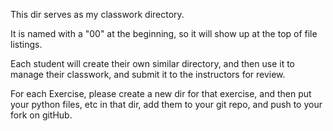 This dir serves as my classwork directory.

It is named with a "00" at the beginning, so it will show up at the top of file listings.

Each student will create their own similar directory, and then use it to manage their classwork,
and submit it to the instructors for review.

For each Exercise, please create a new dir for that exercise, and then put your python files, etc in that dir, add them to your git repo, and push to your fork on gitHub.







